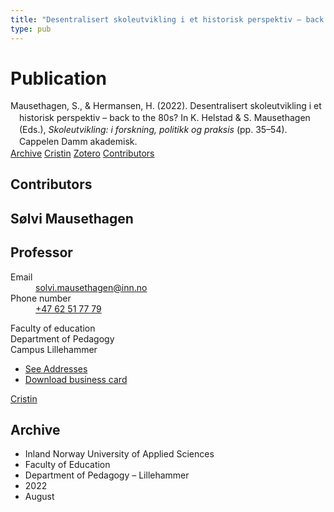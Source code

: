 ```yaml
---
title: "Desentralisert skoleutvikling i et historisk perspektiv – back to the 80s?"
type: pub
---
```

<h1>Publication</h1>
<article id="csl-bib-container-A93GSJGQ" class="csl-bib-container">
  <div class="csl-bib-body" style="line-height: 1.35; padding-left: 1em; text-indent:-1em;">
  <div class="csl-entry">Mausethagen, S., &amp; Hermansen, H. (2022). Desentralisert skoleutvikling i et historisk perspektiv &#x2013; back to the 80s? In K. Helstad &amp; S. Mausethagen (Eds.), <i>Skoleutvikling: i forskning, politikk og praksis</i> (pp. 35&#x2013;54). Cappelen Damm akademisk.</div>
</div>
  <div class="csl-bib-buttons">
    <a href="#taxonomy-article-A93GSJGQ" class="csl-bib-button">Archive</a>
    <a href="https://app.cristin.no/results/show.jsf?id=2041338" alt="Cristin URL" class="csl-bib-button">Cristin</a>
    <a href="http://zotero.org/groups/5022929/items/A93GSJGQ" alt="Zotero URL" class="csl-bib-button">Zotero</a>
    <a href="#contributors-article-A93GSJGQ" class="csl-bib-button">Contributors</a>
  </div>
  <div id="csl-bib-meta-container-A93GSJGQ"></div>
</article>
<div id="csl-bib-meta-A93GSJGQ" class="csl-bib-meta">
  <article id="contributors-article-A93GSJGQ" class="contributors-article">
    <h1>Contributors</h1>
    <div class="personas">
<div class="vrtx-hinn-person-card">
<div class="photo">
<i class="lar la-user-circle missing-person"></i>
</div>
<div class="info">
<hgroup><h1>Sølvi Mausethagen</h1>
<h2>Professor</h2>
</hgroup><dl>
<dt>Email</dt>
<dd>
<a href="mailto:solvi.mausethagen@inn.no">solvi.mausethagen@inn.no</a>
</dd>
<dt>Phone number</dt>
<dd><a href="tel:+4762517779">
+47 62 51 77 79
</a></dd>
</dl>
<p>
Faculty of education<br>
Department of Pedagogy<br>
Campus Lillehammer
</p>
<ul class="vrtx-hinn-links">
<li><a href="https://www.inn.no/english/find-an-employee/solvi-mausethagen.html#vrtx-hinn-addresses">See Addresses</a></li>
<li><a href="https://www.inn.no/english/find-an-employee/solvi-mausethagen.html?vrtx=vcf">Download business card</a></li>
</ul>
</div>
</div>
<a href="https://app.cristin.no/persons/show.jsf?id=60275" alt="Cristin URL" class="personas-cristin">Cristin</a>
</div>
  </article>
  <article id="taxonomy-article-A93GSJGQ" class="taxonomy-article">
    <h1>Archive</h1>
    <ul>
      <li>Inland Norway University of Applied Sciences</li>
      <li>Faculty of Education</li>
      <li>Department of Pedagogy – Lillehammer</li>
      <li>2022</li>
      <li>August</li>
    </ul>
  </article>
</div>
